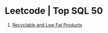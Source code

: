 # Leetcode | Top SQL 50

01. [Recyclable and Low Fat Products](solutions/01.1757.recyclable-and-low-fat-products/README.md)